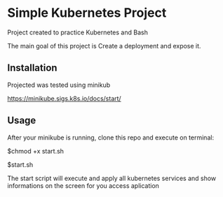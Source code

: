 # Simple Kubernetes Project

Project created to practice Kubernetes and Bash

The main goal of this project is Create a deployment and expose it.

## Installation

Projected was tested using minikub

https://minikube.sigs.k8s.io/docs/start/
## Usage

After your minikube is running, clone this repo and execute on terminal:

$chmod +x start.sh

$start.sh

The start script will execute and apply all kubernetes services and show informations on the screen for you access aplication

